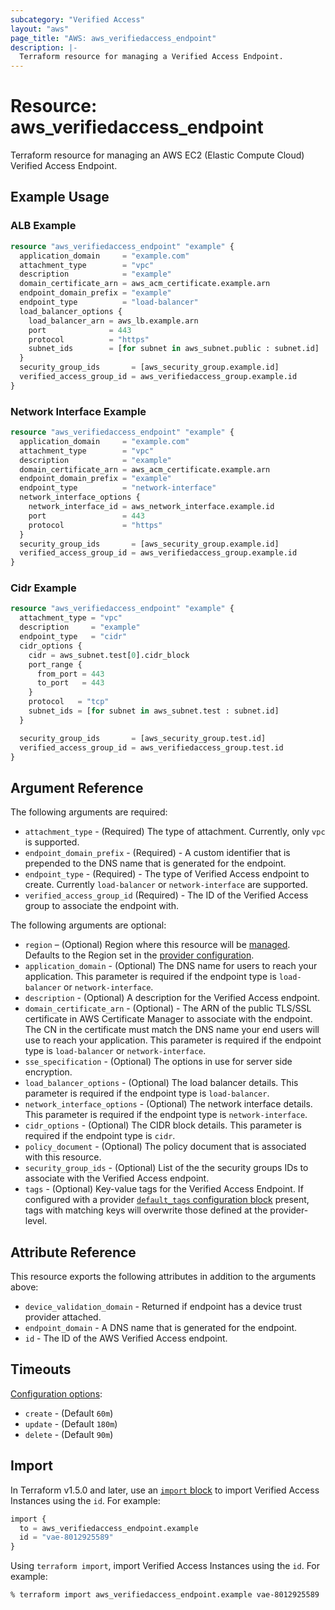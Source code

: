 ```yaml
---
subcategory: "Verified Access"
layout: "aws"
page_title: "AWS: aws_verifiedaccess_endpoint"
description: |-
  Terraform resource for managing a Verified Access Endpoint.
---
```


# Resource: aws_verifiedaccess_endpoint

Terraform resource for managing an AWS EC2 (Elastic Compute Cloud) Verified Access Endpoint.

## Example Usage

### ALB Example

```terraform
resource "aws_verifiedaccess_endpoint" "example" {
  application_domain     = "example.com"
  attachment_type        = "vpc"
  description            = "example"
  domain_certificate_arn = aws_acm_certificate.example.arn
  endpoint_domain_prefix = "example"
  endpoint_type          = "load-balancer"
  load_balancer_options {
    load_balancer_arn = aws_lb.example.arn
    port              = 443
    protocol          = "https"
    subnet_ids        = [for subnet in aws_subnet.public : subnet.id]
  }
  security_group_ids       = [aws_security_group.example.id]
  verified_access_group_id = aws_verifiedaccess_group.example.id
}
```

### Network Interface Example

```terraform
resource "aws_verifiedaccess_endpoint" "example" {
  application_domain     = "example.com"
  attachment_type        = "vpc"
  description            = "example"
  domain_certificate_arn = aws_acm_certificate.example.arn
  endpoint_domain_prefix = "example"
  endpoint_type          = "network-interface"
  network_interface_options {
    network_interface_id = aws_network_interface.example.id
    port                 = 443
    protocol             = "https"
  }
  security_group_ids       = [aws_security_group.example.id]
  verified_access_group_id = aws_verifiedaccess_group.example.id
}
```

### Cidr Example

```terraform
resource "aws_verifiedaccess_endpoint" "example" {
  attachment_type = "vpc"
  description     = "example"
  endpoint_type   = "cidr"
  cidr_options {
    cidr = aws_subnet.test[0].cidr_block
    port_range {
      from_port = 443
      to_port   = 443
    }
    protocol   = "tcp"
    subnet_ids = [for subnet in aws_subnet.test : subnet.id]
  }

  security_group_ids       = [aws_security_group.test.id]
  verified_access_group_id = aws_verifiedaccess_group.test.id
}
```

## Argument Reference

The following arguments are required:

* `attachment_type` - (Required) The type of attachment. Currently, only `vpc` is supported.
* `endpoint_domain_prefix` - (Required) - A custom identifier that is prepended to the DNS name that is generated for the endpoint.
* `endpoint_type` - (Required) - The type of Verified Access endpoint to create. Currently `load-balancer` or `network-interface` are supported.
* `verified_access_group_id` (Required) - The ID of the Verified Access group to associate the endpoint with.

The following arguments are optional:

* `region` – (Optional) Region where this resource will be [managed](https://docs.aws.amazon.com/general/latest/gr/rande.html#regional-endpoints). Defaults to the Region set in the [provider configuration](https://registry.terraform.io/providers/hashicorp/aws/latest/docs#aws-configuration-reference).
* `application_domain` - (Optional) The DNS name for users to reach your application. This parameter is required if the endpoint type is `load-balancer` or `network-interface`.
* `description` - (Optional) A description for the Verified Access endpoint.
* `domain_certificate_arn` - (Optional) - The ARN of the public TLS/SSL certificate in AWS Certificate Manager to associate with the endpoint. The CN in the certificate must match the DNS name your end users will use to reach your application. This parameter is required if the endpoint type is `load-balancer` or `network-interface`.
* `sse_specification` - (Optional) The options in use for server side encryption.
* `load_balancer_options` - (Optional) The load balancer details. This parameter is required if the endpoint type is `load-balancer`.
* `network_interface_options` - (Optional) The network interface details. This parameter is required if the endpoint type is `network-interface`.
* `cidr_options` - (Optional) The CIDR block details. This parameter is required if the endpoint type is `cidr`.
* `policy_document` - (Optional) The policy document that is associated with this resource.
* `security_group_ids` - (Optional) List of the the security groups IDs to associate with the Verified Access endpoint.
* `tags` - (Optional) Key-value tags for the Verified Access Endpoint. If configured with a provider [`default_tags` configuration block](https://registry.terraform.io/providers/hashicorp/aws/latest/docs#default_tags-configuration-block) present, tags with matching keys will overwrite those defined at the provider-level.

## Attribute Reference

This resource exports the following attributes in addition to the arguments above:

* `device_validation_domain` - Returned if endpoint has a device trust provider attached.
* `endpoint_domain` - A DNS name that is generated for the endpoint.
* `id` - The ID of the AWS Verified Access endpoint.

## Timeouts

[Configuration options](https://developer.hashicorp.com/terraform/language/resources/syntax#operation-timeouts):

* `create` - (Default `60m`)
* `update` - (Default `180m`)
* `delete` - (Default `90m`)

## Import

In Terraform v1.5.0 and later, use an [`import` block](https://developer.hashicorp.com/terraform/language/import) to import Verified Access Instances using the `id`. For example:

```terraform
import {
  to = aws_verifiedaccess_endpoint.example
  id = "vae-8012925589"
}
```

Using `terraform import`, import Verified Access Instances using the  `id`. For example:

```console
% terraform import aws_verifiedaccess_endpoint.example vae-8012925589
```
